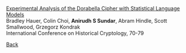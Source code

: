[Experimental Analysis of the Dorabella Cipher with Statistical Language Models](https://scholar.google.com/citations?view_op=view_citation&hl=en&user=zaosyNUAAAAJ&citation_for_view=zaosyNUAAAAJ:u-x6o8ySG0sC)  
Bradley Hauer, Colin Choi, **Anirudh S Sundar**, Abram Hindle, Scott Smallwood, Grzegorz Kondrak  
International Conference on Historical Cryptology, 70-79  

[Back](https://anirudhssundar.github.io/)

